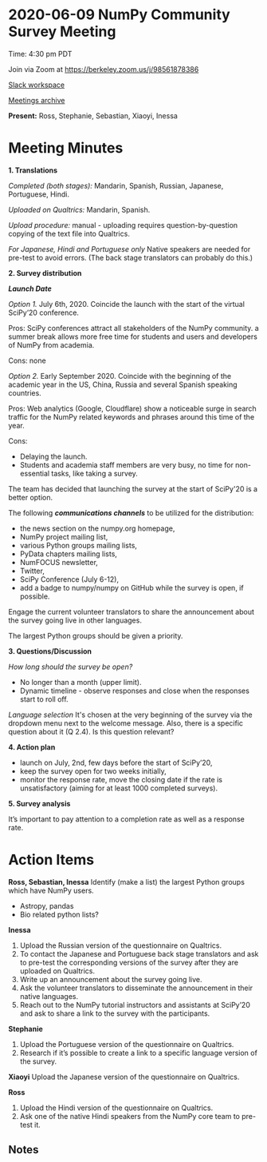# 2020-06-09 NumPy Community Survey Meeting

Time: 4:30 pm PDT

Join via Zoom at https://berkeley.zoom.us/j/98561878386


[Slack workspace](https://numpy-team.slack.com)

[Meetings archive](https://github.com/numpy/archive/tree/master/status_meetings)

**Present:** Ross, Stephanie, Sebastian, Xiaoyi, Inessa



# Meeting Minutes

**1. Translations**

*Completed (both stages):*
Mandarin, Spanish, Russian, Japanese, Portuguese, Hindi.

*Uploaded on Qualtrics:* Mandarin, Spanish.

 *Upload procedure:* manual - uploading requires question-by-question copying of the text file into Qualtrics.
 
 *For Japanese, Hindi and Portuguese only* Native speakers are needed for pre-test to avoid errors. (The back stage translators can probably do this.)

**2. Survey distribution**

***Launch Date***

*Option 1.* July 6th, 2020. Coincide the launch with the start of the virtual SciPy’20 conference.

Pros:
SciPy conferences attract all stakeholders of the NumPy community.
a summer break allows more free time for students and users and developers of NumPy from academia.

Cons: none


*Option 2.* Early September 2020. Coincide with the beginning of the academic year in the US, China, Russia and several Spanish speaking countries.

Pros: Web analytics (Google, Cloudflare) show a noticeable surge in search traffic for the NumPy related keywords and phrases around this time of the year.

Cons:
- Delaying the launch.
- Students and academia staff members are very busy, no time for non-essential tasks, like taking a survey.

The team has decided that launching the survey at the start of SciPy'20 is a better option.



The following ***communications channels*** to be utilized for the distribution:
- the news section on the numpy.org homepage,
- NumPy project mailing list,
- various Python groups mailing lists,
- PyData chapters mailing lists,
- NumFOCUS newsletter,
- Twitter,
- SciPy Conference (July 6-12),
- add a badge to numpy/numpy on GitHub while the survey is open, if possible.

Engage the current volunteer translators to share the announcement about the survey going live in other languages.

The largest Python groups should be given a priority. 


**3. Questions/Discussion**
 
*How long should the survey be open?*
   * No longer than a month (upper limit).
   * Dynamic timeline - observe responses and close when the responses start to roll off.

*Language selection* It's chosen at the very beginning of the survey via the dropdown menu next to the welcome message. Also, there is a specific question about it (Q 2.4). Is this question relevant? 
  
**4. Action plan**

- launch on July, 2nd, few days before the start of SciPy’20, 
- keep the survey open for two weeks initially,
- monitor the response rate, move the closing date if the rate is unsatisfactory (aiming for at least 1000 completed surveys).


**5. Survey analysis**

It’s important to pay attention to a completion rate as well as a response rate.

# Action Items
**Ross, Sebastian, Inessa** Identify (make a list) the largest Python groups which have NumPy users.
   - Astropy, pandas
   - Bio related python lists?
   
**Inessa** 
1. Upload the Russian version of the questionnaire on Qualtrics.
2. To contact the Japanese and Portuguese back stage translators and ask to pre-test the corresponding versions of the survey after they are uploaded on Qualtrics.
3. Write up an announcement about the survey going live. 
4. Ask the volunteer translators to disseminate the announcement in their native languages.
5. Reach out to the NumPy tutorial instructors and assistants at SciPy’20 and ask to share a link to the survey with the participants.

**Stephanie**
1. Upload the Portuguese version of the questionnaire on Qualtrics.
2. Research if it’s possible to create a link to a specific language version of the survey.

**Xiaoyi**
Upload the Japanese version of the questionnaire on Qualtrics.

**Ross**
1. Upload the Hindi version of the questionnaire on Qualtrics.
2. Ask one of the native Hindi speakers from the NumPy core team to pre-test it.


## Notes 
<!-- Other important details discussed during the meeting can be entered here. -->